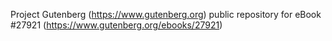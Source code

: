 Project Gutenberg (https://www.gutenberg.org) public repository for eBook #27921 (https://www.gutenberg.org/ebooks/27921)
